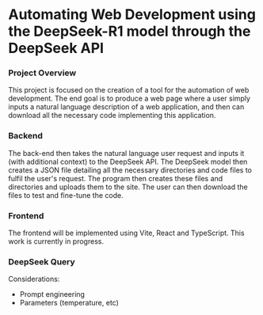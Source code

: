 # Automating Web Development using the DeepSeek-R1 model through the DeepSeek API

### Project Overview

This project is focused on the creation of a tool for the automation of web development. The end goal is to produce a web page where a user simply inputs a natural language description of a web application, and then can download all the necessary code implementing this application.

### Backend
The back-end then takes the natural language user request and inputs it (with additional context) to the DeepSeek API. The DeepSeek model then creates a JSON file detailing all the necessary directories and code files to fulfil the user's request. The program then creates these files and directories and uploads them to the site. The user can then download the files to test and fine-tune the code.

### Frontend
The frontend will be implemented using Vite, React and TypeScript. This work is currently in progress.

### DeepSeek Query

Considerations:

- Prompt engineering
- Parameters (temperature, etc)
